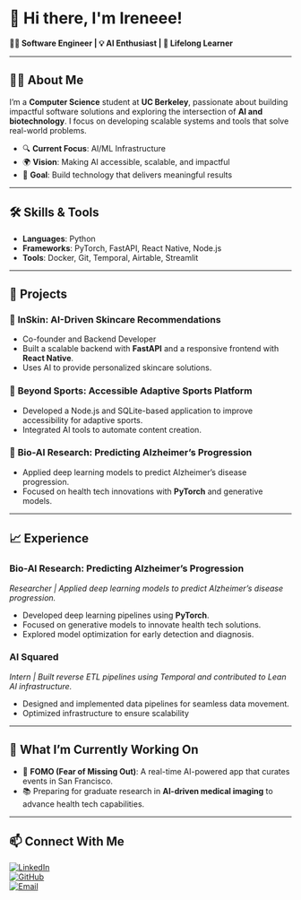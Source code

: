 # 👋 Hi there, I'm Ireneee!

**👨‍💻 Software Engineer | 💡 AI Enthusiast | 🌱 Lifelong Learner**

---

## 👨‍🎓 About Me  
I’m a **Computer Science** student at **UC Berkeley**, passionate about building impactful software solutions and exploring the intersection of **AI and biotechnology**. I focus on developing scalable systems and tools that solve real-world problems.

- 🔍 **Current Focus**: AI/ML Infrastructure
- 🌍 **Vision**: Making AI accessible, scalable, and impactful  
- 🎯 **Goal**: Build technology that delivers meaningful results  

---

## 🛠️ Skills & Tools  

- **Languages**: Python  
- **Frameworks**: PyTorch, FastAPI, React Native, Node.js  
- **Tools**: Docker, Git, Temporal, Airtable, Streamlit  

---

## 🚀 Projects  

### 🌟 **InSkin: AI-Driven Skincare Recommendations**  
- Co-founder and Backend Developer  
- Built a scalable backend with **FastAPI** and a responsive frontend with **React Native**.  
- Uses AI to provide personalized skincare solutions.

### 🌟 **Beyond Sports: Accessible Adaptive Sports Platform**  
- Developed a Node.js and SQLite-based application to improve accessibility for adaptive sports.  
- Integrated AI tools to automate content creation.

### 🌟 **Bio-AI Research: Predicting Alzheimer’s Progression**  
- Applied deep learning models to predict Alzheimer’s disease progression.  
- Focused on health tech innovations with **PyTorch** and generative models.

---

## 📈 Experience  

### **Bio-AI Research: Predicting Alzheimer’s Progression**  
*Researcher | Applied deep learning models to predict Alzheimer’s disease progression.*  
- Developed deep learning pipelines using **PyTorch**.  
- Focused on generative models to innovate health tech solutions.  
- Explored model optimization for early detection and diagnosis.  

### **AI Squared**  
*Intern | Built reverse ETL pipelines using Temporal and contributed to Lean AI infrastructure.*  
- Designed and implemented data pipelines for seamless data movement.  
- Optimized infrastructure to ensure scalability

---

## 🌱 What I’m Currently Working On  
- 🤖 **FOMO (Fear of Missing Out)**: A real-time AI-powered app that curates events in San Francisco.
- 📚 Preparing for graduate research in **AI-driven medical imaging** to advance health tech capabilities.  


---

## 📫 Connect With Me  

[![LinkedIn](https://img.shields.io/badge/LinkedIn-Connect-blue)](https://linkedin.com/in/lee-irene)  
[![GitHub](https://img.shields.io/badge/GitHub-Follow-black)](https://github.com/irenelgg)  
[![Email](https://img.shields.io/badge/Email-Contact-red)](mailto:irenewithlove.lee@gmail.com)

